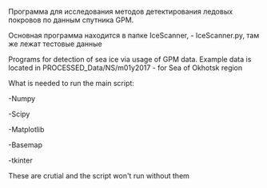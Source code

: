Программа для исследования методов детектирования ледовых покровов по данным спутника GPM.

Основная программа находится в папке IceScanner, - IceScanner.py, там же лежат тестовые данные

Programs for detection of sea ice via usage of GPM data.
Example data is located in PROCESSED_Data/NS/m01y2017 - for Sea of Okhotsk region

What is needed to run the main script:

  -Numpy
  
  -Scipy
  
  -Matplotlib
  
  -Basemap
  
  -tkinter
  
These are crutial and the script won't run without them
